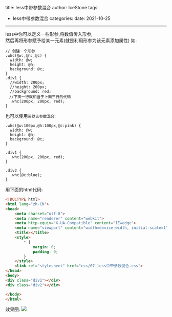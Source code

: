 title: less中带参数混合
author: IceStone 
tags: 
  - less中带参数混合
categories: 
date: 2021-10-25
---



less中你可以定义一些形参,将数值传入形参,<br>
然后再将形参赋予给某一元素(就是利用形参为该元素添加属性)
如:
```less
// 创建一个形参
.whc(@w:,@h:,@c) {
  width: @w;
  height: @h;
  background: @c;
}
.div1 {
  //width: 200px;
  //height: 200px;
  //background: red;
　//下面一行就相当于上面三行的代码
  .whc(200px, 200px, red);
}
```
也可以使用`带默认参数混合`:
```less
.whc(@w:100px,@h:100px,@c:pink) {
  width: @w;
  height: @h;
  background: @c;
}

.div1 {
  .whc(200px, 200px, red);
}

.div2 {
  .whc(@c:blue);
}
```
用下面的html代码:
```html
<!DOCTYPE html>
<html lang="zh-CN">
<head>
    <meta charset="utf-8">
    <meta name="renderer" content="webkit">
    <meta http-equiv="X-UA-Compatible" content="IE=edge">
    <meta name="viewport" content="width=device-width, initial-scale=1">
    <title></title>
    <style>
        * {
            margin: 0;
            padding: 0;
        }
    </style>
    <link rel="stylesheet" href="css/07_less中带参数混合.css">
</head>
<body>
<div class="div1"></div>
<div class="div2"></div>

</body>
</html>
```
效果图:
![](images/m7d2hqutjv.png)
